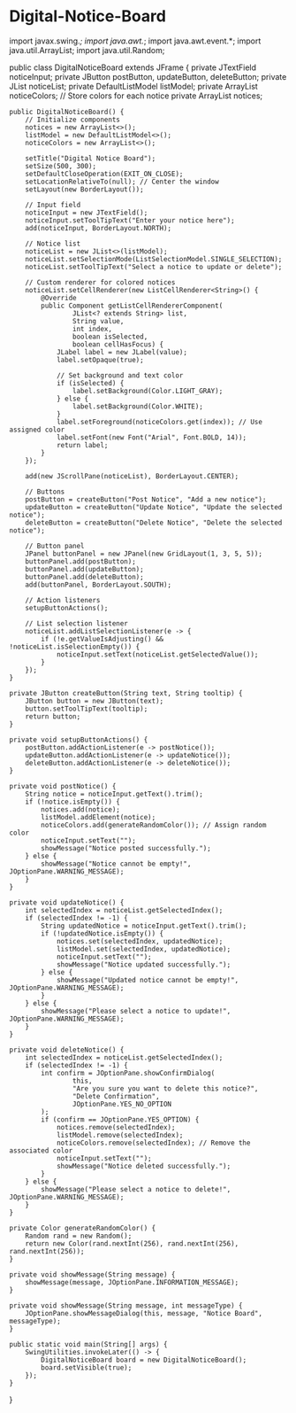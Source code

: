 # Digital-Notice-Board
import javax.swing.*;
import java.awt.*;
import java.awt.event.*;
import java.util.ArrayList;
import java.util.Random;

public class DigitalNoticeBoard extends JFrame {
    private JTextField noticeInput;
    private JButton postButton, updateButton, deleteButton;
    private JList<String> noticeList;
    private DefaultListModel<String> listModel;
    private ArrayList<Color> noticeColors; // Store colors for each notice
    private ArrayList<String> notices;

    public DigitalNoticeBoard() {
        // Initialize components
        notices = new ArrayList<>();
        listModel = new DefaultListModel<>();
        noticeColors = new ArrayList<>();

        setTitle("Digital Notice Board");
        setSize(500, 300);
        setDefaultCloseOperation(EXIT_ON_CLOSE);
        setLocationRelativeTo(null); // Center the window
        setLayout(new BorderLayout());

        // Input field
        noticeInput = new JTextField();
        noticeInput.setToolTipText("Enter your notice here");
        add(noticeInput, BorderLayout.NORTH);

        // Notice list
        noticeList = new JList<>(listModel);
        noticeList.setSelectionMode(ListSelectionModel.SINGLE_SELECTION);
        noticeList.setToolTipText("Select a notice to update or delete");

        // Custom renderer for colored notices
        noticeList.setCellRenderer(new ListCellRenderer<String>() {
            @Override
            public Component getListCellRendererComponent(
                    JList<? extends String> list, 
                    String value, 
                    int index, 
                    boolean isSelected, 
                    boolean cellHasFocus) {
                JLabel label = new JLabel(value);
                label.setOpaque(true);

                // Set background and text color
                if (isSelected) {
                    label.setBackground(Color.LIGHT_GRAY);
                } else {
                    label.setBackground(Color.WHITE);
                }
                label.setForeground(noticeColors.get(index)); // Use assigned color
                label.setFont(new Font("Arial", Font.BOLD, 14));
                return label;
            }
        });

        add(new JScrollPane(noticeList), BorderLayout.CENTER);

        // Buttons
        postButton = createButton("Post Notice", "Add a new notice");
        updateButton = createButton("Update Notice", "Update the selected notice");
        deleteButton = createButton("Delete Notice", "Delete the selected notice");

        // Button panel
        JPanel buttonPanel = new JPanel(new GridLayout(1, 3, 5, 5));
        buttonPanel.add(postButton);
        buttonPanel.add(updateButton);
        buttonPanel.add(deleteButton);
        add(buttonPanel, BorderLayout.SOUTH);

        // Action listeners
        setupButtonActions();

        // List selection listener
        noticeList.addListSelectionListener(e -> {
            if (!e.getValueIsAdjusting() && !noticeList.isSelectionEmpty()) {
                noticeInput.setText(noticeList.getSelectedValue());
            }
        });
    }

    private JButton createButton(String text, String tooltip) {
        JButton button = new JButton(text);
        button.setToolTipText(tooltip);
        return button;
    }

    private void setupButtonActions() {
        postButton.addActionListener(e -> postNotice());
        updateButton.addActionListener(e -> updateNotice());
        deleteButton.addActionListener(e -> deleteNotice());
    }

    private void postNotice() {
        String notice = noticeInput.getText().trim();
        if (!notice.isEmpty()) {
            notices.add(notice);
            listModel.addElement(notice);
            noticeColors.add(generateRandomColor()); // Assign random color
            noticeInput.setText("");
            showMessage("Notice posted successfully.");
        } else {
            showMessage("Notice cannot be empty!", JOptionPane.WARNING_MESSAGE);
        }
    }

    private void updateNotice() {
        int selectedIndex = noticeList.getSelectedIndex();
        if (selectedIndex != -1) {
            String updatedNotice = noticeInput.getText().trim();
            if (!updatedNotice.isEmpty()) {
                notices.set(selectedIndex, updatedNotice);
                listModel.set(selectedIndex, updatedNotice);
                noticeInput.setText("");
                showMessage("Notice updated successfully.");
            } else {
                showMessage("Updated notice cannot be empty!", JOptionPane.WARNING_MESSAGE);
            }
        } else {
            showMessage("Please select a notice to update!", JOptionPane.WARNING_MESSAGE);
        }
    }

    private void deleteNotice() {
        int selectedIndex = noticeList.getSelectedIndex();
        if (selectedIndex != -1) {
            int confirm = JOptionPane.showConfirmDialog(
                    this,
                    "Are you sure you want to delete this notice?",
                    "Delete Confirmation",
                    JOptionPane.YES_NO_OPTION
            );
            if (confirm == JOptionPane.YES_OPTION) {
                notices.remove(selectedIndex);
                listModel.remove(selectedIndex);
                noticeColors.remove(selectedIndex); // Remove the associated color
                noticeInput.setText("");
                showMessage("Notice deleted successfully.");
            }
        } else {
            showMessage("Please select a notice to delete!", JOptionPane.WARNING_MESSAGE);
        }
    }

    private Color generateRandomColor() {
        Random rand = new Random();
        return new Color(rand.nextInt(256), rand.nextInt(256), rand.nextInt(256));
    }

    private void showMessage(String message) {
        showMessage(message, JOptionPane.INFORMATION_MESSAGE);
    }

    private void showMessage(String message, int messageType) {
        JOptionPane.showMessageDialog(this, message, "Notice Board", messageType);
    }

    public static void main(String[] args) {
        SwingUtilities.invokeLater(() -> {
            DigitalNoticeBoard board = new DigitalNoticeBoard();
            board.setVisible(true);
        });
    }
}
